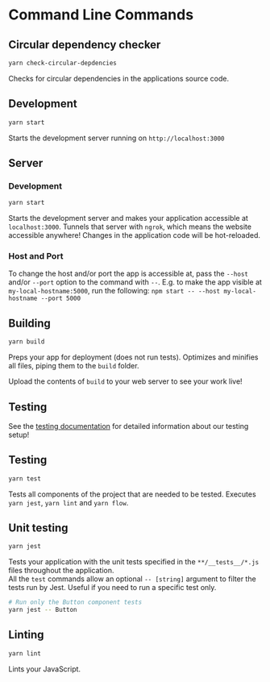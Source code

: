 # Command Line Commands

## Circular dependency checker

```sh
yarn check-circular-depdencies
```

Checks for circular dependencies in the applications source code.

## Development

```sh
yarn start
```

Starts the development server running on `http://localhost:3000`

## Server

### Development

```sh
yarn start
```

Starts the development server and makes your application accessible at
`localhost:3000`. Tunnels that server with `ngrok`, which means the website
accessible anywhere! Changes in the application code will be hot-reloaded.

### Host and Port

To change the host and/or port the app is accessible at, pass the `--host` and/or `--port` option to the command
with `--`. E.g. to make the app visible at `my-local-hostname:5000`, run the following:
`npm start -- --host my-local-hostname --port 5000`

## Building

```sh
yarn build
```

Preps your app for deployment (does not run tests). Optimizes and minifies all files, piping them to the `build` folder.

Upload the contents of `build` to your web server to
see your work live!

## Testing

See the [testing documentation](../testing/README.md) for detailed information
about our testing setup!

## Testing

```sh
yarn test
```

Tests all components of the project that are needed to be tested. Executes `yarn jest`, `yarn lint` and `yarn flow`.

## Unit testing

```sh
yarn jest
```

Tests your application with the unit tests specified in the `**/__tests__/*.js` files
throughout the application.  
All the `test` commands allow an optional `-- [string]` argument to filter
the tests run by Jest. Useful if you need to run a specific test only.

```sh
# Run only the Button component tests
yarn jest -- Button
```

## Linting

```sh
yarn lint
```

Lints your JavaScript.
